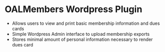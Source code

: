 # OALMembers Wordpress Plugin

* Allows users to view and print basic membership information and dues cards
* Simple Wordpress Admin interface to upload membership exports
* Stores minimal amount of personal information necessary to render dues card
